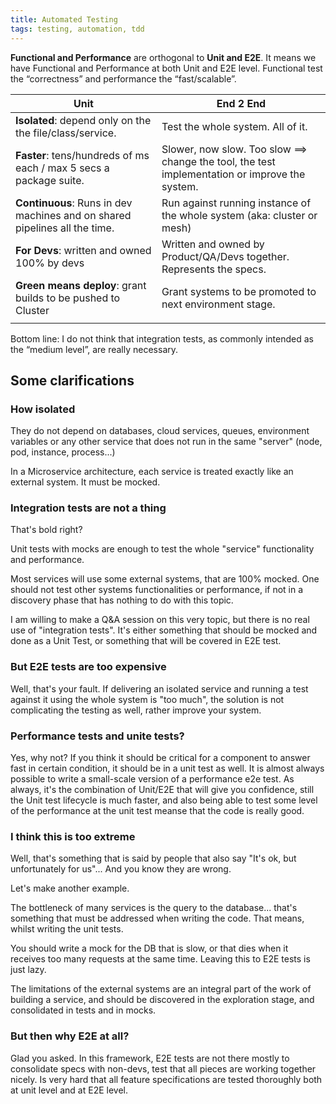 ```yaml
---
title: Automated Testing
tags: testing, automation, tdd
---
```


**Functional and Performance** are orthogonal to **Unit and E2E**.  It means we have Functional and Performance at both Unit and E2E level.  Functional test the “correctness” and performance the “fast/scalable”. 

| **Unit**                                                     | **End 2 End**                                                |
| ------------------------------------------------------------ | ------------------------------------------------------------ |
| **Isolated**: depend only on the the file/class/service.     | Test the whole system. All of it.                            |
| **Faster**: tens/hundreds of ms each / max 5 secs a package suite. | Slower, now slow. Too slow ==> change the tool, the test implementation or improve the system. |
| **Continuous**: Runs in dev machines and on shared pipelines all the time. | Run against running instance of the whole system (aka: cluster or mesh) |
| **For Devs**: written and owned 100% by devs                 | Written and owned by Product/QA/Devs together. Represents the specs. |
| **Green means deploy**: grant builds to be pushed to Cluster | Grant systems to be promoted to next environment stage.      |
|                                                              |                                                              |

Bottom line: I do not think that integration tests, as commonly intended as the “medium level”, are really necessary.

## Some clarifications

### How isolated

They do not depend on databases, cloud services, queues, environment variables or any other service that does not run in the same "server" (node, pod, instance, process...)

In a Microservice architecture, each service is treated exactly like an external system. It must be mocked. 

### Integration tests are not a thing

That's bold right? 

Unit tests with mocks are enough to test the whole "service" functionality and performance. 

Most services will use some external systems, that are 100% mocked. One should not test other systems functionalities or performance, if not in a discovery phase that has nothing to do with this topic. 

I am willing to make a Q&A session on this very topic, but there is no real use of "integration tests". It's either something that should be mocked and done as a Unit Test, or something that will be covered in E2E test. 

### But E2E tests are too expensive

Well, that's your fault. If delivering an isolated service and running a test against it using the whole system is "too much", the solution is not complicating the testing as well, rather improve your system. 

### Performance tests and unite tests?  

Yes, why not? If you think it should be critical for a component to answer fast in certain condition, it should be in a unit test as well. It is almost always possible to write a small-scale version of a performance e2e test. As always, it's the combination of Unit/E2E that will give you confidence, still the Unit test lifecycle is much faster, and also being able to test some level of the performance at the unit test meanse that the code is really good. 

### I think this is too extreme

Well, that's something that is said by people that also say "It's ok, but unfortunately for us"... And you know they are wrong. 

Let's make another example. 

The bottleneck of many services is the query to the database... that's something that must be addressed when writing the code. That means, whilst writing the unit tests.

You should write a mock for the DB that is slow, or that dies when it receives too many requests at the same time. Leaving this to E2E tests is just lazy. 

The limitations of the external systems are an integral part of the work of building a service, and should be  discovered in the exploration stage, and consolidated in tests and in mocks. 

### But then why E2E at all? 

Glad you asked. In this framework, E2E tests are not there mostly to consolidate specs with non-devs, test that all pieces are working together nicely. Is very hard that all feature specifications are tested thoroughly both at unit level and at E2E level. 

